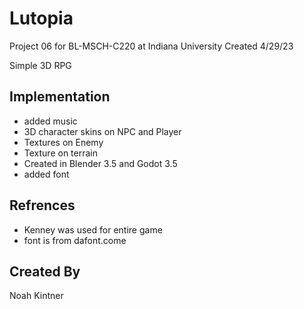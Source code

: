 # Lutopia

Project 06 for BL-MSCH-C220 at Indiana University Created 4/29/23

Simple 3D RPG

## Implementation

- added music
- 3D character skins on NPC and Player
- Textures on Enemy
- Texture on terrain 
- Created in Blender 3.5 and Godot 3.5
- added font

## Refrences

- Kenney was used for entire game
- font is from dafont.come

## Created By

Noah Kintner
